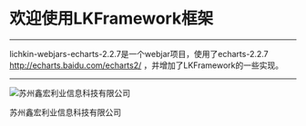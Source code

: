 # 欢迎使用LKFramework框架

------

lichkin-webjars-echarts-2.2.7是一个webjar项目，使用了echarts-2.2.7 http://echarts.baidu.com/echarts2/ ，并增加了LKFramework的一些实现。

------
![苏州鑫宏利业信息科技有限公司](https://avatars2.githubusercontent.com/u/30554748?v=4&s=200=400x400)

苏州鑫宏利业信息科技有限公司

